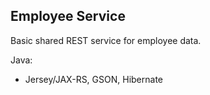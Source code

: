 Employee Service
----------------

Basic shared REST service for employee data.

Java:
* Jersey/JAX-RS, GSON, Hibernate
